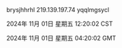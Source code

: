 brysjhhrhl 219.139.197.74 yqqlmgsycl

2024年 11月 01日 星期五 12:20:02 CST

2024年 11月 01日 星期五 04:20:02 GMT
